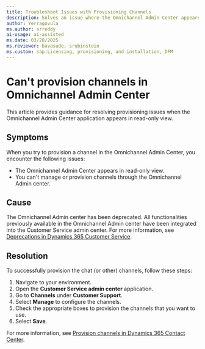 ```yaml
---
title: Troubleshoot Issues with Provisioning Channels
description: Solves an issue where the Omnichannel Admin Center appears in read-only view and you can't manage or provision channels.
author: Yerragovula
ms.author: srreddy
ai-usage: ai-assisted
ms.date: 03/28/2025
ms.reviewer: bavasude, srubinstein
ms.custom: sap:Licensing, provisioning, and installation, DFM
---
```

# Can't provision channels in Omnichannel Admin Center

This article provides guidance for resolving provisioning issues when the Omnichannel Admin Center application appears in read-only view.

## Symptoms

When you try to provision a channel in the Omnichannel Admin Center, you encounter the following issues:

- The Omnichannel Admin Center appears in read-only view.
- You can't manage or provision channels through the Omnichannel Admin center.

## Cause

The Omnichannel Admin center has been deprecated. All functionalities previously available in the Omnichannel Admin center have been integrated into the Customer Service admin center. For more information, see [Deprecations in Dynamics 365 Customer Service](/dynamics365/customer-service/implement/deprecations-customer-service#provisioning-of-omnichannel-for-customer-service-in-power-platform-admin-center-is-deprecated).

## Resolution

To successfully provision the chat (or other) channels, follow these steps:

1. Navigate to your environment.
2. Open the **Customer Service admin center** application.
3. Go to **Channels** under **Customer Support**.
4. Select **Manage** to configure the channels.
5. Check the appropriate boxes to provision the channels that you want to use.
6. Select **Save**.

For more information, see [Provision channels in Dynamics 365 Contact Center](/dynamics365/contact-center/implement/provision-channels).
